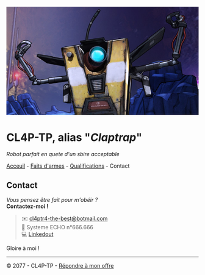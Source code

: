 ![Image de Claptrap](img/claptrap_bandeau.jpg)

# CL4P-TP, alias "_Claptrap_"

_Robot parfait en quete d'un sbire acceptable_

[Acceuil](README.md) - [Faits d'armes](faits-darmes.md) -  [Qualifications](qualifications.md) - Contact

## Contact

_Vous pensez être fait pour m'obéir ?_  
__Contactez-moi !__

> :envelope: [cl4ptr4-the-best@botmail.com](mailto:cl4ptr4-the-best@botmail.com)  
> :iphone: Systeme ECHO n°666.666  
> :computer: [Linkedout](https://borderlands.fandom.com/wiki/Claptrap)  

Gloire à moi !

----

© 2077 - CL4P-TP - [Répondre à mon offre](contact.md)